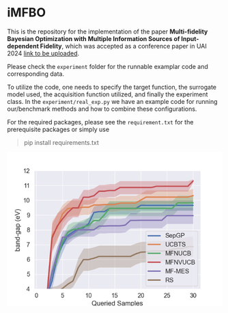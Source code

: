 # iMFBO

This is the repository for the implementation of the paper **Multi-fidelity Bayesian Optimization with Multiple Information Sources of
Input-dependent Fidelity**, which was accepted as a conference paper in UAI 2024 [link to be uploaded](https://www.auai.org/uai2024/).

Please check the `experiment` folder for the runnable examplar code and corresponding data.

To utilize the code, one needs to specify the target function, the surrogate model used, the acquisition function utilized, and finally
the experiment class. In the `experiment/real_exp.py` we have an example code for running our/benchmark methods and how to combine these configurations.


For the required packages, please see the `requirement.txt` for the prerequisite packages or simply use 
>pip install requirements.txt

![](./results.png)
